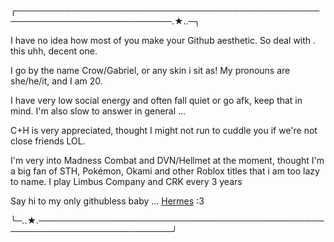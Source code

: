 ╭───────────────────────────────────────────────────────────────────────────.★..─╮

I have no idea how most of you make your Github aesthetic. So deal with . this uhh, decent one.
 
 I go by the name Crow/Gabriel, or any skin i sit as! My pronouns are she/he/it, and I am 20. 

 I have very low social energy and often fall quiet or go afk, keep that in mind. I'm also slow to answer in general ...
 
 C+H is very appreciated, thought I might not run to cuddle you if we're not close friends LOL.

I'm very into Madness Combat and DVN/Hellmet at the moment, thought I'm a big fan of STH, Pokémon, Okami and other Roblox titles that i am too lazy to name. I play Limbus Company and CRK every 3 years

Say hi to my only githubless baby ...  [Hermes](https://inkthepilot.straw.page) :3 


╰─..★.────────────────────────────────────────────────────────────────────────╯
